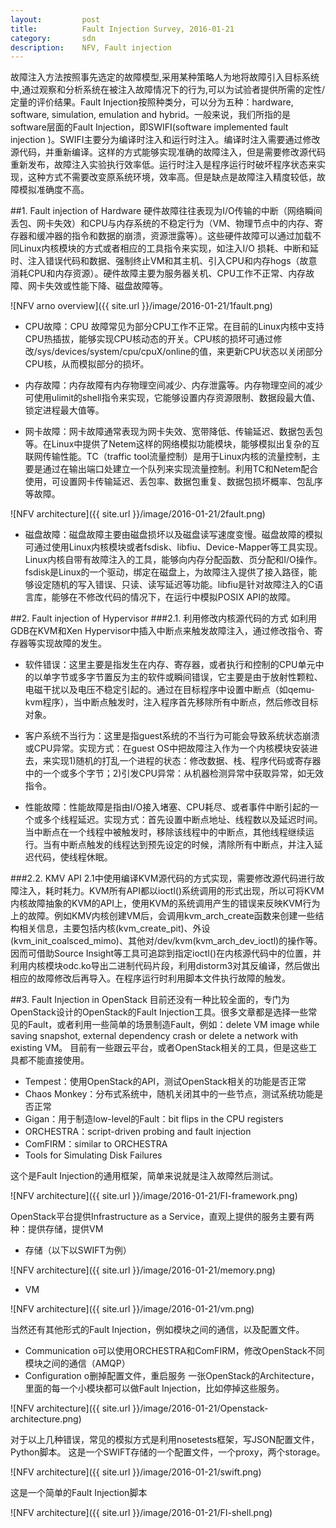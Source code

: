 ```yaml
---
layout:         post
title:          Fault Injection Survey, 2016-01-21
category:       sdn
description:    NFV, Fault injection
---
```



故障注入方法按照事先选定的故障模型,采用某种策略人为地将故障引入目标系统中,通过观察和分析系统在被注入故障情况下的行为,可以为试验者提供所需的定性/定量的评价结果。Fault Injection按照种类分，可以分为五种：hardware, software, simulation, emulation and hybrid。一般来说，我们所指的是software层面的Fault Injection，即SWIFI(software implemented fault injection )。SWIFI主要分为编译时注入和运行时注入。编译时注入需要通过修改源代码，并重新编译。这样的方式能够实现准确的故障注入，但是需要修改源代码重新发布，故障注入实验执行效率低。运行时注入是程序运行时破坏程序状态来实现，这种方式不需要改变原系统环境，效率高。但是缺点是故障注入精度较低，故障模拟准确度不高。


##1. Fault injection of Hardware
硬件故障往往表现为I/O传输的中断（网络瞬间丢包、网卡失效）和CPU与内存系统的不稳定行为（VM、物理节点中的内存、寄存器和缓冲器的指令和数据的崩溃，资源泄露等）。这些硬件故障可以通过加载不同Linux内核模块的方式或者相应的工具指令来实现，如注入I/O 损耗、中断和延时、注入错误代码和数据、强制终止VM和其主机、引入CPU和内存hogs（故意消耗CPU和内存资源）。硬件故障主要为服务器关机、CPU工作不正常、内存故障、网卡失效或性能下降、磁盘故障等。

![NFV arno overview]({{ site.url }}/image/2016-01-21/1fault.png)

* CPU故障：CPU 故障常见为部分CPU工作不正常。在目前的Linux内核中支持CPU热插拔，能够实现CPU核动态的开关。CPU核的损坏可通过修改/sys/devices/system/cpu/cpuX/online的值，来更新CPU状态以关闭部分CPU核，从而模拟部分的损坏。

* 内存故障：内存故障有内存物理空间减少、内存泄露等。内存物理空间的减少可使用ulimit的shell指令来实现，它能够设置内存资源限制、数据段最大值、锁定进程最大值等。

* 网卡故障：网卡故障通常表现为网卡失效、宽带降低、传输延迟、数据包丢包等。在Linux中提供了Netem这样的网络模拟功能模块，能够模拟出复杂的互联网传输性能。TC（traffic tool流量控制）是用于Linux内核的流量控制，主要是通过在输出端口处建立一个队列来实现流量控制。利用TC和Netem配合使用，可设置网卡传输延迟、丢包率、数据包重复、数据包损坏概率、包乱序等故障。

![NFV architecture]({{ site.url }}/image/2016-01-21/2fault.png)

* 磁盘故障：磁盘故障主要由磁盘损坏以及磁盘读写速度变慢。磁盘故障的模拟可通过使用Linux内核模块或者fsdisk、libfiu、Device-Mapper等工具实现。Linux内核自带有故障注入的工具，能够向内存分配函数、页分配和I/O操作。fsdisk是Linux的一个驱动，绑定在磁盘上，为故障注入提供了接入路径，能够设定随机的写入错误、只读、读写延迟等功能。libfiu是针对故障注入的C语言库，能够在不修改代码的情况下，在运行中模拟POSIX API的故障。


##2. Fault injection of Hypervisor
###2.1. 利用修改内核源代码的方式
如利用GDB在KVM和Xen Hypervisor中插入中断点来触发故障注入，通过修改指令、寄存器等实现故障的发生。
* 软件错误：这里主要是指发生在内存、寄存器，或者执行和控制的CPU单元中的以单字节或多字节置反为主的软件或瞬间错误，它主要是由于放射性颗粒、电磁干扰以及电压不稳定引起的。通过在目标程序中设置中断点（如qemu-kvm程序），当中断点触发时，注入程序首先移除所有中断点，然后修改目标对象。

* 客户系统不当行为：这里是指guest系统的不当行为可能会导致系统状态崩溃或CPU异常。实现方式：在guest OS中把故障注入作为一个内核模块安装进去，来实现1)随机的打乱一个进程的状态：修改数据、栈、程序代码或寄存器中的一个或多个字节；2)引发CPU异常：从机器检测异常中获取异常，如无效指令。

* 性能故障：性能故障是指由I/O接入堵塞、CPU耗尽、或者事件中断引起的一个或多个线程延迟。实现方式：首先设置中断点地址、线程数以及延迟时间。当中断点在一个线程中被触发时，移除该线程中的中断点，其他线程继续运行。当有中断点触发的线程达到预先设定的时候，清除所有中断点，并注入延迟代码，使线程休眠。

###2.2. KMV API
2.1中使用编译KVM源代码的方式实现，需要修改源代码进行故障注入，耗时耗力。KVM所有API都以ioctl()系统调用的形式出现，所以可将KVM内核故障抽象的KVM的API上，使用KVM的系统调用产生的错误来反映KVM行为上的故障。例如KMV内核创建VM后，会调用kvm_arch_create函数来创建一些结构相关信息，主要包括内核(kvm_create_pit)、外设(kvm_init_coalsced_mimo)、其他对/dev/kvm(kvm_arch_dev_ioctl)的操作等。因而可借助Source Insight等工具可追踪到指定ioctl()在内核源代码中的位置，并利用内核模块odc.ko导出二进制代码片段，利用distorm3对其反编译，然后做出相应的故障修改后再导入。在程序运行时利用脚本文件执行故障的触发。

##3. Fault Injection in OpenStack
目前还没有一种比较全面的，专门为OpenStack设计的OpenStack的Fault Injection工具。很多文章都是选择一些常见的Fault，或者利用一些简单的场景制造Fault，例如：delete VM image while saving snapshot, external dependency crash or delete a network with existing VM。
目前有一些跟云平台，或者OpenStack相关的工具，但是这些工具都不能直接使用。
* Tempest：使用OpenStack的API，测试OpenStack相关的功能是否正常
* Chaos Monkey：分布式系统中，随机关闭其中的一些节点，测试系统功能是否正常
* Gigan：用于制造low-level的Fault：bit flips in the CPU registers
* ORCHESTRA：script-driven probing and fault injection
* ComFIRM：similar to ORCHESTRA
* Tools for Simulating Disk Failures

这个是Fault Injection的通用框架，简单来说就是注入故障然后测试。

![NFV architecture]({{ site.url }}/image/2016-01-21/FI-framework.png)

OpenStack平台提供Infrastructure as a Service，直观上提供的服务主要有两种：提供存储，提供VM
* 存储（以下以SWIFT为例）

![NFV architecture]({{ site.url }}/image/2016-01-21/memory.png)

* VM

![NFV architecture]({{ site.url }}/image/2016-01-21/vm.png)

当然还有其他形式的Fault Injection，例如模块之间的通信，以及配置文件。
* Communication
  o可以使用ORCHESTRA和ComFIRM，修改OpenStack不同模块之间的通信（AMQP）
* Configuration
  o删掉配置文件，重启服务
一张OpenStack的Architecture，里面的每一个小模块都可以做Fault Injection，比如停掉这些服务。

![NFV architecture]({{ site.url }}/image/2016-01-21/Openstack-architecture.png)

对于以上几种错误，常见的模拟方式是利用nosetests框架，写JSON配置文件，Python脚本。
这是一个SWIFT存储的一个配置文件，一个proxy，两个storage。

![NFV architecture]({{ site.url }}/image/2016-01-21/swift.png)


这是一个简单的Fault Injection脚本

![NFV architecture]({{ site.url }}/image/2016-01-21/FI-shell.png)
